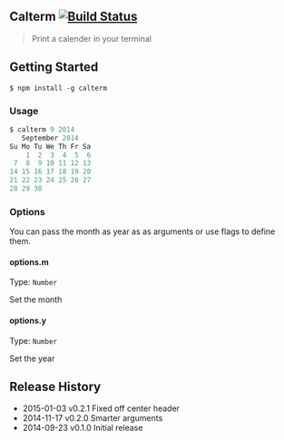 ## Calterm [![Build Status][travis-image]][travis-url]

> Print a calender in your terminal

## Getting Started
```shell
$ npm install -g calterm
```

### Usage

```js
$ calterm 9 2014
   September 2014
Su Mo Tu We Th Fr Sa
    1  2  3  4  5  6
 7  8  9 10 11 12 13
14 15 16 17 18 19 20
21 22 23 24 25 26 27
28 29 30

```

### Options

You can pass the month as year as as arguments or use flags to define them.

#### options.m
Type: `Number`

Set the month

#### options.y
Type: `Number`

Set the year

## Release History
- 2015-01-03 v0.2.1 Fixed off center header
- 2014-11-17 v0.2.0 Smarter arguments
- 2014-09-23 v0.1.0 Initial release

[travis-url]: http://travis-ci.org/charliedowler/calterm
[travis-image]: https://secure.travis-ci.org/charliedowler/calterm.png?branch=master